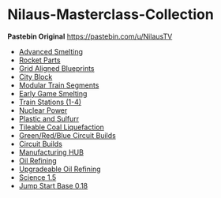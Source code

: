 # Nilaus-Masterclass-Collection
**Pastebin Original** https://pastebin.com/u/NilausTV

* [Advanced Smelting](https://raw.githubusercontent.com/nictou/Nilaus-Masterclass-Collection/master/Pastebin_bak/Advanced%20Smelting%20-%20FACTORIO%20MASTER%20CLASS.txt)
* [Rocket Parts](https://raw.githubusercontent.com/nictou/Nilaus-Masterclass-Collection/master/Pastebin_bak/Rocket%20Parts%20-%20FACTORIO%20MASTER%20CLASS.txt)
* [Grid Aligned Blueprints](https://raw.githubusercontent.com/nictou/Nilaus-Masterclass-Collection/master/Pastebin_bak/Grid%20Aligned%20Blueprints%20-%20FACTORIO%20MASTER%20CLASS%20by%20Nilaus.txt)
* [City Block](https://raw.githubusercontent.com/nictou/Nilaus-Masterclass-Collection/master/Pastebin_bak/City%20Block%20-%20FACTORIO%20MASTER%20CLASS%20by%20Nilaus.txt)
* [Modular Train Segments](https://raw.githubusercontent.com/nictou/Nilaus-Masterclass-Collection/master/Pastebin_bak/Modular%20Train%20Segment%20-%20FACTORIO%20MASTER%20CLASS%20by%20Nilaus.txt)
* [Early Game Smelting](https://raw.githubusercontent.com/nictou/Nilaus-Masterclass-Collection/master/Pastebin_bak/Early%20Game%20Smelting%20-%20FACTORIO%20MASTER%20CLASS.txt)
* [Train Stations (1-4)](https://raw.githubusercontent.com/nictou/Nilaus-Masterclass-Collection/master/Pastebin_bak/Train%20Stations%20(1-4)%20-%20FACTORIO%20MASTER%20CLASS.txt)
* [Nuclear Power](https://raw.githubusercontent.com/nictou/Nilaus-Masterclass-Collection/master/Pastebin_bak/Nuclear%20Power%20by%20Nilaus%20-%20FACTORIO%20MASTER%20CLASS.txt)
* [Plastic and Sulfurr]( https://raw.githubusercontent.com/nictou/Nilaus-Masterclass-Collection/master/Pastebin_bak/Plastic%20and%20Sulfur%20by%20Nilaus%20-%20FACTORIO%20MASTER%20CLASS.txt)
* [Tileable Coal Liquefaction](https://raw.githubusercontent.com/nictou/Nilaus-Masterclass-Collection/master/Pastebin_bak/Tileable%20Coal%20Liquefactio%20by%20Nilaus%20-%20FACTORIO%20MASTER%20CLASS.txt)
* [Green/Red/Blue Circuit Builds](https://raw.githubusercontent.com/nictou/Nilaus-Masterclass-Collection/master/Pastebin_bak/GreenRedBlue%20Circuit%20Designs%20by%20Nilaus%20-%20FACTORIO%20MASTER%20C.txt)
* [Circuit Builds](https://raw.githubusercontent.com/nictou/Nilaus-Masterclass-Collection/master/Pastebin_bak/Circuit%20Builds%20by%20Nilaus%20-%20FACTORIO%20MASTER%20CLASS.txt)
* [Manufacturing HUB ](https://raw.githubusercontent.com/nictou/Nilaus-Masterclass-Collection/master/Pastebin_bak/Manufacturing%20HUB%20by%20Nilaus%20-%20FACTORIO%20MASTER%20CLASS.txt)
* [Oil Refining](https://raw.githubusercontent.com/nictou/Nilaus-Masterclass-Collection/master/Pastebin_bak/Oil%20Refining%20by%20Nilaus%20-%20FACTORIO%20MASTER%20CLASS.txt)
* [Upgradeable Oil Refining](https://raw.githubusercontent.com/nictou/Nilaus-Masterclass-Collection/master/Pastebin_bak/Upgradeable%20Oil%20Refining%20by%20Nilaus.txt)
* [Science 1.5](https://raw.githubusercontent.com/nictou/Nilaus-Masterclass-Collection/master/Pastebin_bak/Science%201.5%20%20sec%20by%20Nilaus%20-%20FACTORIO%20MASTER%20CLASS.txt)
* [Jump Start Base 0.18](https://raw.githubusercontent.com/nictou/Nilaus-Masterclass-Collection/master/Pastebin_bak/Jump%20Start%20Base%200.18%20by%20Nilaus%20-%20FACTORIO%20MASTER%20CLASS.txt)
